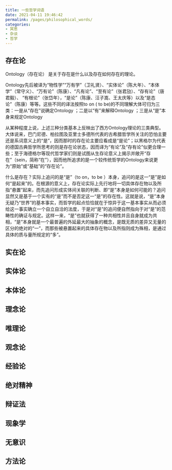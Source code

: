 ```yaml
---
title: 一些哲学词语
date: 2021-04-11 19:46:42 
permalink: /pages/philosophical_words/
categories:
- 冥思
- 杂谈
- 哲学
---
```


## 存在论
Ontology（存在论）
是关于存在是什么以及存在如何存在的理论。

Ontology先后被译为“物性学”“万有学”（卫礼贤）、“实体论”（陈大年）、“本体学”（常守义）、“万有论”（陈康）、“凡有论”、“至有论”（张君劢）、“存有论”（唐君毅）、 “有根论”（张岱年），“是论”（陈康、汪子嵩、王太庆等）以及“是态论”（陈康）等等。这些不同的译法按照to on ( to be)的不同理解大体可归为三类：一是从“存在”说确定Ontology ；二是以“有”来解释Ontology ；三是从“是”本身来规定Ontology

从某种程度上说，上述三种分类基本上反映出了西方Ontology理论的三类典型。大体说来，巴门尼德、柏拉图及亚里士多德所代表的古希腊哲学所关注的恐怕主要还是系词意义上的“是”，因而那时的存在论主要应看成是“是论”；以黑格尔为代表的德国古典哲学所思考的则是存在论状态，因而译为“有论”及“存有论”似更合理一些；至于海德格尔等现代哲学家们则是试图从生存论意义上揭示并敞开“存在”（sein，简称“在”），因而他所追求的是一个较传统哲学的Ontology来说更为“原始”或“基础”的“存在论”。

什么是存在？实际上追问的是“是”（to on，to be ）本身，追问的是这一“是”是如何“是起来”的。在根源的意义上，存在论实际上先行地将一切具体存在物以及所指“悬置”起来，而先追问形成实体间关联的判断、即“是”本身是如何可能的？追问显然又是基于一个实有的“是”而不是否定这一“是”的存在性。这就是说，“是”本身无疑乃“世界”的基本事实，而哲学的起点恰恰就在于惊异于这一基本事实从而必须给这一事实确立一个自立自洽的法度，于是对“是”的追问便自然指向于对“是”的范畴性的确证与规定。这样一来，“是”也就获得了一种共相性并且自身就成为共相，“是”本身就是一个最普遍的外延最大的抽象的概念，是既无质的差异又无量的区分的绝对的“一”，而那些被悬置起来的具体存在物以及所指则成为殊相，是通过具体的质与量所规定的“多”。


## 实在论

## 实体论

## 本体论

## 理念论

## 唯理论

## 观念论

## 经验论

## 绝对精神

## 辩证法

## 现象学

## 无意识

## 方法论
 
